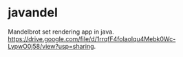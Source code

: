 # javandel
Mandelbrot set rendering app in java.
https://drive.google.com/file/d/1rrqfF4folaoIqu4Mebk0Wc-LypwO0j58/view?usp=sharing.

